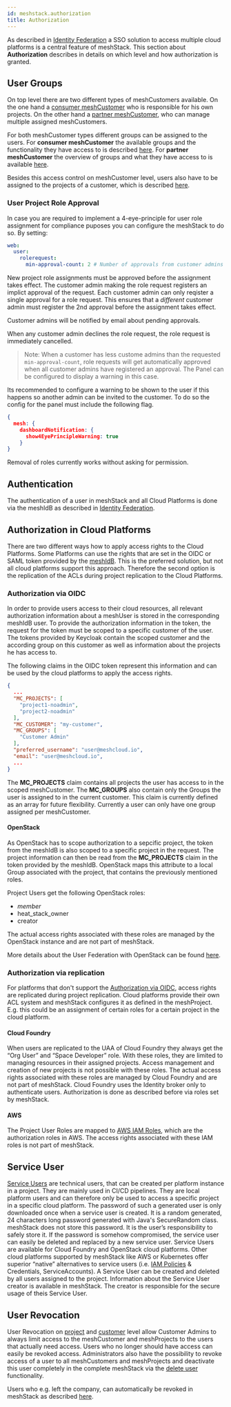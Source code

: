 ```yaml
---
id: meshstack.authorization
title: Authorization
---
```


As described in [Identity Federation](meshstack.identity-federation.md) a SSO solution to access multiple cloud platforms is a central feature of meshStack. This section about **Authorization** describes in details on which level and how authorization is granted.

## User Groups

On top level there are two different types of meshCustomers available. On the one hand a [consumer meshCustomer](meshcloud.customer.md) who is responsible for his own projects. On the other hand a [partner meshCustomer](administration.index.md), who can manage multiple assigned meshCustomers.

For both meshCustomer types different groups can be assigned to the users. For **consumer meshCustomer** the available groups and the functionality they have access to is described [here](meshcloud.groups.md). For **partner meshCustomer** the overview of groups and what they have access to is available [here](administration.index.md).

Besides this access control on meshCustomer level, users also have to be assigned to the projects of a customer, which is described [here](meshcloud.project.md#manage-meshprojects).

### User Project Role Approval

In case you are required to implement a 4-eye-principle for user role assignment for compliance puposes you can configure the meshStack to do so. By setting:

```yml
web:
  user:
    rolerequest:
      min-approval-count: 2 # Number of approvals from customer admins
```

New project role assignments must be approved before the assignment takes effect. The customer admin making the role request registers an implict approval of the request. Each customer admin can only reqister a single approval for a role request. This ensures that a _different_ customer admin must register the 2nd approval before the assignment takes effect.

Customer admins will be notified by email about pending approvals.

When any customer admin declines the role request, the role request is immediately cancelled.

> Note: When a customer has less custome admins than the requested `min-approval-count`, role requests will get automatically approved when all customer admins have registered an approval. The Panel can be configured to display a warning in this case.

Its recommended to configure a warning to be shown to the user if this happens so another admin can be invited to the customer. To do so the config for the panel must include the following flag.

```json
{
  mesh: {
    dashboardNotification: {
      show4EyePrincipleWarning: true
    }
}
```

Removal of roles currently works without asking for permission.

## Authentication

The authentication of a user in meshStack and all Cloud Platforms is done via the meshIdB as described in [Identity Federation](meshstack.identity-federation.md).

## Authorization in Cloud Platforms

There are two different ways how to apply access rights to the Cloud Platforms. Some Platforms can use the rights that are set in the OIDC or SAML token provided by the [meshIdB](meshstack.identity-federation.md). This is the preferred solution, but not all cloud platforms support this approach. Therefore the second option is the replication of the ACLs during project replication to the Cloud Platforms.

### Authorization via OIDC

In order to provide users access to their cloud resources, all relevant authorization information about a meshUser is stored in the corresponding meshIdB user. To provide the authorization information in the token, the request for the token must be scoped to a specific customer of the user. The tokens provided by Keycloak contain the scoped customer and the according group on this customer as well as information about the projects he has access to.

The following claims in the OIDC token represent this information and can be used by the cloud platforms to apply the access rights.

```json
{
  ...
  "MC_PROJECTS": [
    "project1-noadmin",
    "project2-noadmin"
  ],
  "MC_CUSTOMER": "my-customer",
  "MC_GROUPS": [
    "Customer Admin"
  ],
  "preferred_username": "user@meshcloud.io",
  "email": "user@meshcloud.io",
  ...
}
```

The **MC_PROJECTS** claim contains all projects the user has access to in the scoped meshCustomer. The **MC_GROUPS** also contain only the Groups the user is assigned to in the current customer. This claim is currently defined as an array for future flexibility. Currently a user can only have one group assigned per meshCustomer.

#### OpenStack

As OpenStack has to scope authorization to a sepcific project, the token from the meshIdB is also scoped to a specific project in the request. The project information can then be read from the **MC_PROJECTS** claim in the token provided by the meshIdB. OpenStack maps this attribute to a local Group associated with the project, that contains the previously mentioned roles.

Project Users get the following OpenStack roles:

- _member_
- heat_stack_owner
- creator

The actual access rights associated with these roles are managed by the OpenStack instance and are not part of meshStack.

More details about the User Federation with OpenStack can be found [here](meshstack.openstack.md).

### Authorization via replication

For platforms that don't support the [Authorization via OIDC](#authorization-via-oidc), access rights are replicated during project replication. Cloud platforms provide their own ACL system and meshStack configures it as defined in the meshProject. E.g. this could be an assignment of certain roles for a certain project in the cloud platform.

#### Cloud Foundry

When users are replicated to the UAA of Cloud Foundry they always get the “Org User” and “Space Developer” role. With these roles, they are limited to managing resources in their assigned projects. Access management and creation of new projects is not possible with these roles. The actual access rights associated with these roles are managed by Cloud Foundry and are not part of meshStack.
Cloud Foundry uses the Identity broker only to authenticate users. Authorization is done as described before via roles set by meshStack.

#### AWS

The Project User Roles are mapped to [AWS IAM Roles](https://docs.aws.amazon.com/de_de/IAM/latest/UserGuide/access.html), which are the authorization roles in AWS. The access rights associated with these IAM roles is not part of meshStack.

## Service User

[Service Users](meshcloud.service-user.md) are technical users, that can be created per platform instance in a project. They are mainly used in CI/CD pipelines. They are local platform users and can therefore only be used to access a specific project in a specific cloud platform. The password of such a generated user is only downloaded once when a service user is created. It is a random generated, 24 characters long password generated with Java's SecureRandom class. meshStack does not store this password. It is the user’s responsibility to safely store it. If the password is somehow compromised, the service user can easily be deleted and replaced by a new service user.
Service Users are available for Cloud Foundry and OpenStack cloud platforms. Other cloud platforms supported by meshStack like AWS or Kubernetes offer superior “native” alternatives to service users (i.e. [IAM Policies](https://docs.aws.amazon.com/de_de/IAM/latest/UserGuide/access_policies_manage.html) & Credentials, ServiceAccounts).
A Service User can be created and deleted by all users assigned to the project. Information about the Service User creator is available in meshStack. The creator is responsible for the secure usage of theis Service User.

## User Revocation

User Revocation on [project](meshcloud.project.md#unassign-user-from-a-meshproject) and [customer](meshcloud.customer.md#remove-users-from-a-meshcustomer) level allow Customer Admins to always limit access to the meshCustomer and meshProjects to the users that actually need access. Users who no longer should have access can easily be revoked access. Administrators also have the possibility to revoke access of a user to all meshCustomers and meshProjects and deactivate this user completely in the complete meshStack via the [delete user](administration.users.md#delete-user) functionality.

Users who e.g. left the company, can automatically be revoked in meshStack as described [here](meshstack.user-revocation.md).
